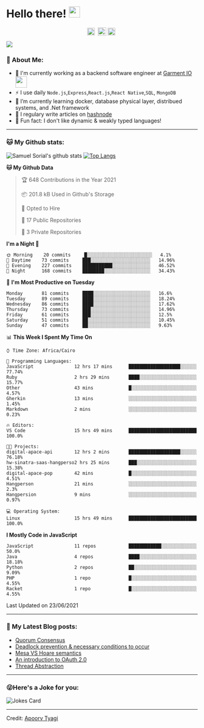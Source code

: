 # Hello there! <img src="https://github.com/TheDudeThatCode/TheDudeThatCode/blob/master/Assets/Hi.gif" width="29px">
<p align="center">
<a href="https://www.linkedin.com/in/samuel-sorial/" target="blank"><img align="center" src="https://cdn.jsdelivr.net/npm/simple-icons@3.0.1/icons/linkedin.svg" alt="samuel_linkedin" height="20" width="20" /></a>&nbsp;
<a href="https://stackoverflow.com/users/13089670/samuel-sorial"><img align="center" alt="Samuel Sorial stack over flow" width="22px" src="https://cdn.jsdelivr.net/npm/simple-icons@3.0.1/icons/stackoverflow.svg" /></a>
<a href="https://twitter.com/samolaaaa" target="blank"><img align="center" src="https://cdn.jsdelivr.net/npm/simple-icons@3.0.1/icons/twitter.svg" alt="samuel_twitter" height="20" width="20" /></a>&nbsp;
</p>


![](https://camo.githubusercontent.com/992babdffd8c74a1502de375fbdf7e4d54773242/68747470733a2f2f6d656469612e67697068792e636f6d2f6d656469612f53576f536b4e36447854737a71494b4571762f67697068792e676966)

### 🤵 About Me:
- 🏦 I'm currently working as a backend software engineer at [Garment IO](https://garment.io)
      <img src="https://media.giphy.com/media/WUlplcMpOCEmTGBtBW/giphy.gif" width="30">
- ⚡ I use daily ```Node.js```,```Express```,```React.js```,```React Native```,```SQL```, ```MongoDB```
- 🌱 I’m currently learning docker, database physical layer, distribued systems, and .Net framework
- 📝 I regulary write articles on [hashnode](https://samuelsorial.tech/)
- 🤔 Fun fact: I don't like dynamic & weakly typed languages!

---
### 🐱 My Github stats:
![Samuel Sorial's github stats](https://github-readme-stats.vercel.app/api?username=samuel-sorial&show_icons=true&title_color=ffc857&icon_color=8ac926&text_color=daf7dc&bg_color=151515&hide=["stars"])
[![Top Langs](https://github-readme-stats.vercel.app/api/top-langs/?username=samuel-sorial&layout=compact&text_color=daf7dc&bg_color=151515)](https://github.com/anuraghazra/github-readme-stats)

<!--START_SECTION:waka-->
**🐱 My Github Data** 

> 🏆 648 Contributions in the Year 2021
 > 
> 📦 201.8 kB Used in Github's Storage 
 > 
> 💼 Opted to Hire
 > 
> 📜 17 Public Repositories 
 > 
> 🔑 3 Private Repositories  
 > 
**I'm a Night 🦉** 

```text
🌞 Morning    20 commits     █░░░░░░░░░░░░░░░░░░░░░░░░   4.1% 
🌆 Daytime    73 commits     ███░░░░░░░░░░░░░░░░░░░░░░   14.96% 
🌃 Evening    227 commits    ███████████░░░░░░░░░░░░░░   46.52% 
🌙 Night      168 commits    ████████░░░░░░░░░░░░░░░░░   34.43%

```
📅 **I'm Most Productive on Tuesday** 

```text
Monday       81 commits     ████░░░░░░░░░░░░░░░░░░░░░   16.6% 
Tuesday      89 commits     ████░░░░░░░░░░░░░░░░░░░░░   18.24% 
Wednesday    86 commits     ████░░░░░░░░░░░░░░░░░░░░░   17.62% 
Thursday     73 commits     ███░░░░░░░░░░░░░░░░░░░░░░   14.96% 
Friday       61 commits     ███░░░░░░░░░░░░░░░░░░░░░░   12.5% 
Saturday     51 commits     ██░░░░░░░░░░░░░░░░░░░░░░░   10.45% 
Sunday       47 commits     ██░░░░░░░░░░░░░░░░░░░░░░░   9.63%

```


📊 **This Week I Spent My Time On** 

```text
⌚︎ Time Zone: Africa/Cairo

💬 Programming Languages: 
JavaScript               12 hrs 17 mins      ███████████████████░░░░░░   77.74% 
Ruby                     2 hrs 29 mins       ████░░░░░░░░░░░░░░░░░░░░░   15.77% 
Other                    43 mins             █░░░░░░░░░░░░░░░░░░░░░░░░   4.57% 
Gherkin                  13 mins             ░░░░░░░░░░░░░░░░░░░░░░░░░   1.45% 
Markdown                 2 mins              ░░░░░░░░░░░░░░░░░░░░░░░░░   0.23%

🔥 Editors: 
VS Code                  15 hrs 49 mins      █████████████████████████   100.0%

🐱‍💻 Projects: 
digital-apace-api        12 hrs 2 mins       ███████████████████░░░░░░   76.18% 
hw-sinatra-saas-hangperso2 hrs 25 mins       ███░░░░░░░░░░░░░░░░░░░░░░   15.38% 
digital-apace-pop        42 mins             █░░░░░░░░░░░░░░░░░░░░░░░░   4.51% 
Hangperson               21 mins             ░░░░░░░░░░░░░░░░░░░░░░░░░   2.3% 
Hangpersion              9 mins              ░░░░░░░░░░░░░░░░░░░░░░░░░   0.97%

💻 Operating System: 
Linux                    15 hrs 49 mins      █████████████████████████   100.0%

```

**I Mostly Code in JavaScript** 

```text
JavaScript               11 repos            ████████████░░░░░░░░░░░░░   50.0% 
Java                     4 repos             ████░░░░░░░░░░░░░░░░░░░░░   18.18% 
Python                   2 repos             ██░░░░░░░░░░░░░░░░░░░░░░░   9.09% 
PHP                      1 repo              █░░░░░░░░░░░░░░░░░░░░░░░░   4.55% 
Racket                   1 repo              █░░░░░░░░░░░░░░░░░░░░░░░░   4.55%

```



 Last Updated on 23/06/2021
<!--END_SECTION:waka-->

---

### 📕 My Latest Blog posts:
<!-- BLOG-POST-LIST:START -->
- [Quorum Consensus](https://samuelsorial.tech/quorum-consensus)
- [Deadlock prevention & necessary conditions to occur](https://samuelsorial.tech/deadlock-prevention-and-necessary-conditions-to-occur)
- [Mesa VS Hoare semantics](https://samuelsorial.tech/mesa-vs-hoare-semantics)
- [An introduction to OAuth 2.0](https://samuelsorial.tech/an-introduction-to-oauth-20)
- [Thread Abstraction](https://samuelsorial.tech/thread-abstraction)
<!-- BLOG-POST-LIST:END -->
---

### 😜Here's a Joke for you:
<img src="https://readme-jokes.vercel.app/api" alt="Jokes Card" />

----

Credit: [Apoorv Tyagi](https://github.com/ApoorvTyagi)

